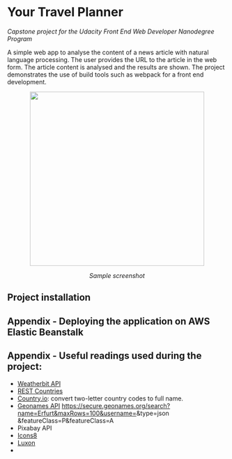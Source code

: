 # Your Travel Planner 
*Capstone project for the Udacity Front End Web Developer Nanodegree Program*

A simple web app to analyse the content of a news article with natural language processing. The 
user provides the URL to the article in the web form. The article content is analysed and the 
results are shown. The project demonstrates the use of build tools such as webpack for a front end
development.

<p align="center">
  <img src="doc/screenshot.png" width="400">
</p>
<p align="center"><em>Sample screenshot</em></p>

## Project installation

## Appendix - Deploying the application on AWS Elastic Beanstalk

## Appendix - Useful readings used during the project:

- [Weatherbit API](https://www.weatherbit.io/api)
- [REST Countries](https://restcountries.eu)
- [Country.io](http://country.io): convert two-letter country codes to full name.
- [Geonames API](https://www.geonames.org)
  https://secure.geonames.org/search?name=Erfurt&maxRows=100&username=<USER ID>&type=json
  &featureClass=P&featureClass=A
- Pixabay API
- [Icons8](https://icons8.com/)
- [Luxon](https://moment.github.io/luxon/index.html#/)
- 